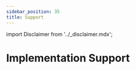 ```yaml
---
sidebar_position: 35
title: Support
---
```


import Disclaimer from '../\_disclaimer.mdx';

<Disclaimer />

# Implementation Support
